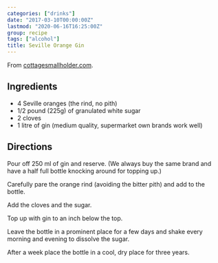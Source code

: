 ```yaml
---
categories: ["drinks"]
date: "2017-03-10T00:00:00Z"
lastmod: "2020-06-16T16:25:00Z"
group: recipe
tags: ["alcohol"]
title: Seville Orange Gin
---
```


From
[cottagesmallholder.com](http://www.cottagesmallholder.com/gilberts-seville-orange-gin-recipe-193/).

## Ingredients

- 4 Seville oranges (the rind, no pith)
- 1/2 pound (225g) of granulated white sugar
- 2 cloves
- 1 litre of gin (medium quality, supermarket own brands work well)

## Directions

Pour off 250 ml of gin and reserve. (We always buy the same brand and
have a half full bottle knocking around for topping up.)

Carefully pare the orange rind (avoiding the bitter pith) and add to
the bottle.

Add the cloves and the sugar.

Top up with gin to an inch below the top.

Leave the bottle in a prominent place for a few days and shake every
morning and evening to dissolve the sugar.

After a week place the bottle in a cool, dry place for three years.
